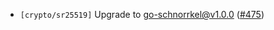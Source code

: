 - `[crypto/sr25519]` Upgrade to go-schnorrkel@v1.0.0 ([\#475](https://github.com/KYVENetwork/tendermint/issues/475))
